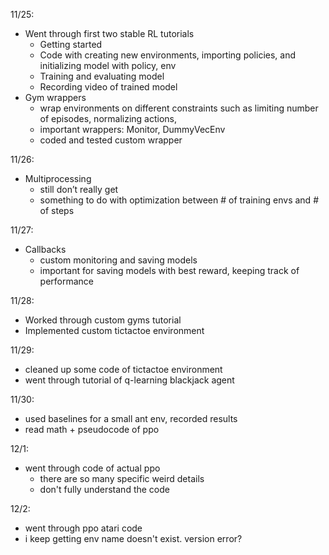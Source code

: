 11/25:
- Went through first two stable RL tutorials 
   - Getting started
   - Code with creating new environments, importing policies, and initializing model with policy, env
   - Training and evaluating model
   - Recording video of trained model
- Gym wrappers
   - wrap environments on different constraints such as limiting number of episodes, normalizing actions, 
   - important wrappers: Monitor, DummyVecEnv
   - coded and tested custom wrapper

11/26:
- Multiprocessing
   - still don’t really get
   - something to do with optimization between # of training envs and # of steps

11/27:
   - Callbacks
      - custom monitoring and saving models
      - important for saving models with best reward, keeping track of performance

11/28:
   - Worked through custom gyms tutorial
   - Implemented custom tictactoe environment

11/29:
   - cleaned up some code of tictactoe environment
   - went through tutorial of q-learning blackjack agent

11/30:
   - used baselines for a small ant env, recorded results
   - read math + pseudocode of ppo


12/1:
   - went through code of actual ppo 
      - there are so many specific weird details
      - don't fully understand the code

12/2:
   - went through ppo atari code
   - i keep getting env name doesn't exist. version error?